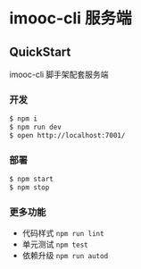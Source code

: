 # imooc-cli 服务端


## QuickStart

imooc-cli 脚手架配套服务端

### 开发

```bash
$ npm i
$ npm run dev
$ open http://localhost:7001/
```

### 部署

```bash
$ npm start
$ npm stop
```

### 更多功能

- 代码样式 `npm run lint`
- 单元测试 `npm test`
- 依赖升级 `npm run autod`


[egg]: https://eggjs.org
